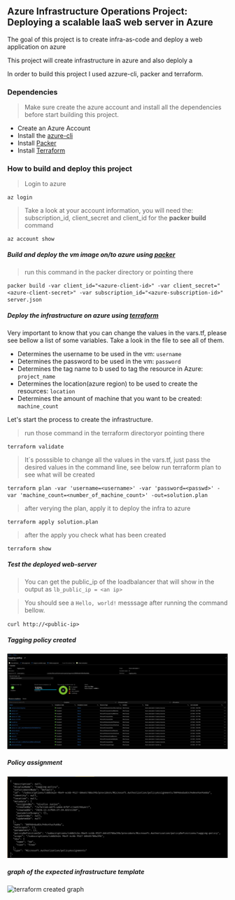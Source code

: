 ## Azure Infrastructure Operations Project: Deploying a scalable IaaS web server in Azure
The goal of this project is to create infra-as-code and deploy a web application on azure

This project will create infrastructure in azure and also deploly a 

In order to build this project I used azzure-cli, packer and terraform.

### Dependencies
> Make sure create the azure account and install all the dependencies before start building this project.  
- Create an Azure Account
- Install the [azure-cli](https://docs.microsoft.com/en-us/cli/azure/install-azure-cli)
- Install [Packer](https://www.packer.io)
- Install [Terraform](https://www.terraform.io)

### How to build and deploy this project
> Login to azure
```
az login
```

> Take a look at your account information, you will need the: subscription_id, client_secret and client_id for the **packer build** command
```
az account show
```

##### Build and deploy the vm image on/to azure using [packer](https://www.packer.io)
> run this command in the packer directory or pointing there 
```shell
packer build -var client_id="<azure-client-id>" -var client_secret="<azure-client-secret>" -var subscription_id="<azure-subscription-id>" server.json
```

##### Deploy the infrastructure on azure using [terraform](https://www.terraform.io)

Very important to know that you can change the values in the vars.tf, please see bellow a list of some variables.
Take a look in the file to see all of them.
 - Determines the username to be used in the vm: `username`
 - Determines the password to be used in the vm: `password`
 - Determines the tag name to b used to tag the resource in Azure: `project_name`
 - Determines the location(azure region) to be used to create the resources: `location`
 - Determines the amount of machine that you want to be created: `machine_count`

Let's start the process to create the infrastructure.

> run those command in the terraform directoryor pointing there
```shell
terraform validate 
```
> It`s posssible to change all the values in the vars.tf, just pass the desired values in the command line, see below
> run terraform plan to see what will be created
```shell
terraform plan -var 'username=<username>' -var 'password=<passwd>' -var 'machine_count=<number_of_machine_count>' -out=solution.plan
```

> after verying the plan, apply it to deploy the infra to azure
```shell
terraform apply solution.plan
```

> after the apply you check what has been created
```shell
terraform show
```

##### Test the deployed web-server
> You can get the public_ip of the loadbalancer that will show in the output as `lb_public_ip = <an ip>`

> You should see a `Hello, world!` messsage after running the command bellow.

`curl http://<public-ip>`

##### Tagging policy created
![tagging policy](taggingpolicy.png)

##### Policy assignment
![Policy Assignment](policyAssygnment.png)

#####  graph of the expected infrastructure template
![terraform created graph](graph.svg)